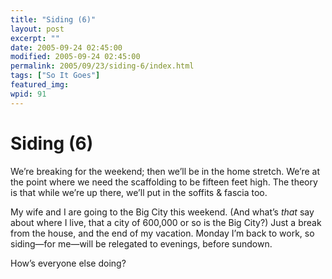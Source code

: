 ```yaml
---
title: "Siding (6)"
layout: post
excerpt: ""
date: 2005-09-24 02:45:00
modified: 2005-09-24 02:45:00
permalink: 2005/09/23/siding-6/index.html
tags: ["So It Goes"]
featured_img: 
wpid: 91
---
```


# Siding (6)

We’re breaking for the weekend; then we’ll be in the home stretch. We’re at the point where we need the scaffolding to be fifteen feet high. The theory is that while we’re up there, we’ll put in the soffits &amp; fascia too.

My wife and I are going to the Big City this weekend. (And what’s *that* say about where I live, that a city of 600,000 or so is the Big City?) Just a break from the house, and the end of my vacation. Monday I’m back to work, so siding—for me—will be relegated to evenings, before sundown.

How’s everyone else doing?